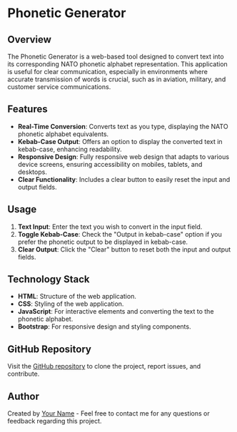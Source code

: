 # Phonetic Generator

## Overview
The Phonetic Generator is a web-based tool designed to convert text into its corresponding NATO phonetic alphabet representation. This application is useful for clear communication, especially in environments where accurate transmission of words is crucial, such as in aviation, military, and customer service communications.

## Features
- **Real-Time Conversion**: Converts text as you type, displaying the NATO phonetic alphabet equivalents.
- **Kebab-Case Output**: Offers an option to display the converted text in kebab-case, enhancing readability.
- **Responsive Design**: Fully responsive web design that adapts to various device screens, ensuring accessibility on mobiles, tablets, and desktops.
- **Clear Functionality**: Includes a clear button to easily reset the input and output fields.

## Usage
1. **Text Input**: Enter the text you wish to convert in the input field.
2. **Toggle Kebab-Case**: Check the "Output in kebab-case" option if you prefer the phonetic output to be displayed in kebab-case.
3. **Clear Output**: Click the "Clear" button to reset both the input and output fields.

## Technology Stack
- **HTML**: Structure of the web application.
- **CSS**: Styling of the web application.
- **JavaScript**: For interactive elements and converting the text to the phonetic alphabet.
- **Bootstrap**: For responsive design and styling components.

## GitHub Repository
Visit the [GitHub repository](https://github.com/yourgithub/phonetic-generator) to clone the project, report issues, and contribute.

## Author
Created by [Your Name](your-email@example.com) - Feel free to contact me for any questions or feedback regarding this project.

